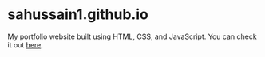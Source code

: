 # sahussain1.github.io

My portfolio website built using HTML, CSS, and JavaScript. You can check it out [here](https://sahussain1.github.io).
